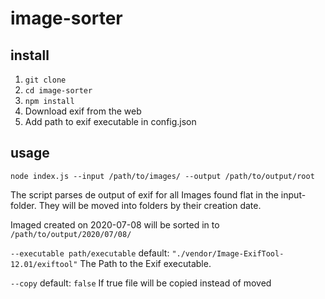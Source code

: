 # image-sorter

## install

1. `git clone`
2. `cd image-sorter`
3. `npm install`
4. Download exif from the web
5. Add path to exif executable in config.json

## usage
`node index.js --input /path/to/images/ --output /path/to/output/root`

The script parses de output of exif for all Images found flat in the input-folder.
They will be moved into folders by their creation date.

Imaged created on 2020-07-08 will be sorted in to `/path/to/output/2020/07/08/`



`--executable path/executable` default: `"./vendor/Image-ExifTool-12.01/exiftool"`
The Path to the Exif executable.

`--copy` default: `false`
If true file will be copied instead of moved

